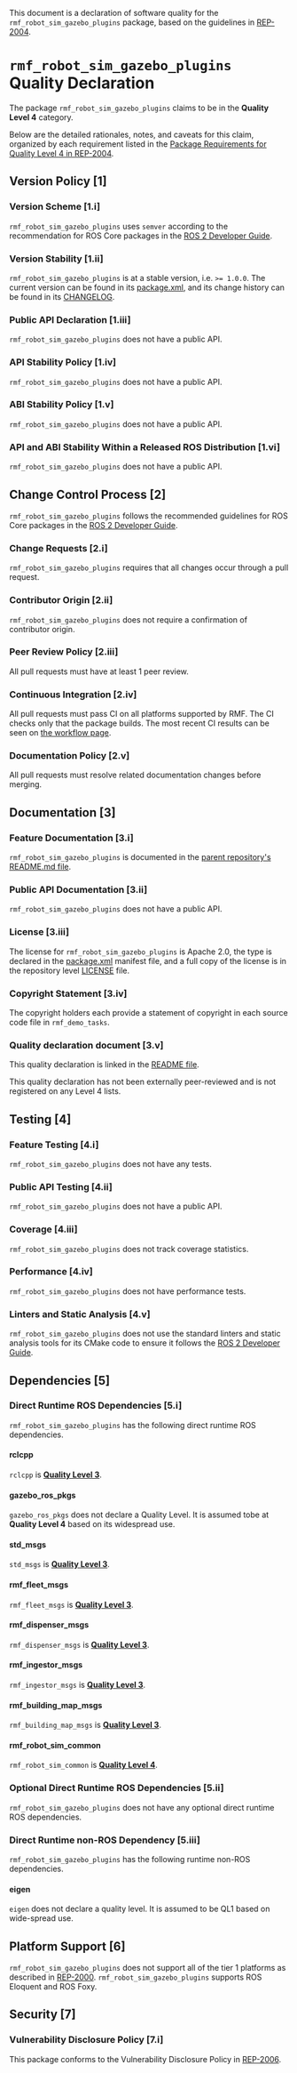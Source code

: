 This document is a declaration of software quality for the `rmf_robot_sim_gazebo_plugins` package, based on the guidelines in [REP-2004](https://www.ros.org/reps/rep-2004.html).

# `rmf_robot_sim_gazebo_plugins` Quality Declaration

The package `rmf_robot_sim_gazebo_plugins` claims to be in the **Quality Level 4** category.

Below are the detailed rationales, notes, and caveats for this claim, organized by each requirement listed in the [Package Requirements for Quality Level 4 in REP-2004](https://www.ros.org/reps/rep-2004.html).

## Version Policy [1]

### Version Scheme [1.i]

`rmf_robot_sim_gazebo_plugins` uses `semver` according to the recommendation for ROS Core packages in the [ROS 2 Developer Guide](https://index.ros.org/doc/ros2/Contributing/Developer-Guide/#versioning).

### Version Stability [1.ii]

`rmf_robot_sim_gazebo_plugins` is at a stable version, i.e. `>= 1.0.0`.
The current version can be found in its [package.xml](package.xml), and its change history can be found in its [CHANGELOG](CHANGELOG.rst).

### Public API Declaration [1.iii]

`rmf_robot_sim_gazebo_plugins` does not have a public API.

### API Stability Policy [1.iv]

`rmf_robot_sim_gazebo_plugins` does not have a public API.

### ABI Stability Policy [1.v]

`rmf_robot_sim_gazebo_plugins` does not have a public API.

### API and ABI Stability Within a Released ROS Distribution [1.vi]

`rmf_robot_sim_gazebo_plugins` does not have a public API.

## Change Control Process [2]

`rmf_robot_sim_gazebo_plugins` follows the recommended guidelines for ROS Core packages in the [ROS 2 Developer Guide](https://index.ros.org/doc/ros2/Contributing/Developer-Guide/#package-requirements).

### Change Requests [2.i]

`rmf_robot_sim_gazebo_plugins` requires that all changes occur through a pull request.

### Contributor Origin [2.ii]

`rmf_robot_sim_gazebo_plugins` does not require a confirmation of contributor origin.

### Peer Review Policy [2.iii]

All pull requests must have at least 1 peer review.

### Continuous Integration [2.iv]

All pull requests must pass CI on all platforms supported by RMF.
The CI checks only that the package builds.
The most recent CI results can be seen on [the workflow page](https://github.com/open-rmf/rmf_simulation/actions).

### Documentation Policy [2.v]

All pull requests must resolve related documentation changes before merging.

## Documentation [3]

### Feature Documentation [3.i]

`rmf_robot_sim_gazebo_plugins` is documented in the [parent repository's README.md file](https://github.com/open-rmf/rmf_simulation/blob/master/README.md).

### Public API Documentation [3.ii]

`rmf_robot_sim_gazebo_plugins` does not have a public API.

### License [3.iii]

The license for `rmf_robot_sim_gazebo_plugins` is Apache 2.0, the type is declared in the [package.xml](package.xml) manifest file, and a full copy of the license is in the repository level [LICENSE](../LICENSE) file.

### Copyright Statement [3.iv]

The copyright holders each provide a statement of copyright in each source code file in `rmf_demo_tasks`.

### Quality declaration document [3.v]

This quality declaration is linked in the [README file](README.md).

This quality declaration has not been externally peer-reviewed and is not registered on any Level 4 lists.

## Testing [4]

### Feature Testing [4.i]

`rmf_robot_sim_gazebo_plugins` does not have any tests.

### Public API Testing [4.ii]

`rmf_robot_sim_gazebo_plugins` does not have a public API.

### Coverage [4.iii]

`rmf_robot_sim_gazebo_plugins` does not track coverage statistics.

### Performance [4.iv]

`rmf_robot_sim_gazebo_plugins` does not have performance tests.

### Linters and Static Analysis [4.v]

`rmf_robot_sim_gazebo_plugins` does not use the standard linters and static analysis tools for its CMake code to ensure it follows the [ROS 2 Developer Guide](https://index.ros.org/doc/ros2/Contributing/Developer-Guide/#linters).

## Dependencies [5]

### Direct Runtime ROS Dependencies [5.i]

`rmf_robot_sim_gazebo_plugins` has the following direct runtime ROS dependencies.

#### rclcpp

`rclcpp` is [**Quality Level 3**](https://github.com/ros2/rclcpp/blob/master/rclcpp/QUALITY_DECLARATION.md).

#### gazebo\_ros\_pkgs

`gazebo_ros_pkgs` does not declare a Quality Level.
It is assumed tobe at **Quality Level 4** based on its widespread use.

#### std\_msgs

`std_msgs` is [**Quality Level 3**](https://github.com/ros2/common_interfaces/blob/master/std_msgs/QUALITY_DECLARATION.md).

#### rmf\_fleet\_msgs

`rmf_fleet_msgs` is [**Quality Level 3**](https://github.com/open-rmf/rmf_core_msgs/blob/master/rmf_fleet_msgs/QUALITY_DECLARATION.md).

#### rmf\_dispenser\_msgs

`rmf_dispenser_msgs` is [**Quality Level 3**](https://github.com/open-rmf/rmf_core_msgs/blob/master/rmf_dispenser_msgs/QUALITY_DECLARATION.md).

#### rmf\_ingestor\_msgs

`rmf_ingestor_msgs` is [**Quality Level 3**](https://github.com/open-rmf/rmf_core_msgs/blob/master/rmf_ingestor_msgs/QUALITY_DECLARATION.md).

#### rmf\_building\_map\_msgs

`rmf_building_map_msgs` is [**Quality Level 3**](https://github.com/open-rmf/rmf_building_map_msgs/blob/master/rmf_building_map_msgs/QUALITY_DECLARATION.md).

#### rmf\_robot\_sim\_common

`rmf_robot_sim_common` is [**Quality Level 4**](https://github.com/open-rmf/rmf_simulation/blob/master/rmf_robot_sim_common/QUALITY_DECLARATION.md).

### Optional Direct Runtime ROS Dependencies [5.ii]

`rmf_robot_sim_gazebo_plugins` does not have any optional direct runtime ROS dependencies.

### Direct Runtime non-ROS Dependency [5.iii]

`rmf_robot_sim_gazebo_plugins` has the following runtime non-ROS dependencies.

#### eigen

`eigen` does not declare a quality level.
It is assumed to be QL1 based on wide-spread use.

## Platform Support [6]

`rmf_robot_sim_gazebo_plugins` does not support all of the tier 1 platforms as described in [REP-2000](https://www.ros.org/reps/rep-2000.html#support-tiers).
`rmf_robot_sim_gazebo_plugins` supports ROS Eloquent and ROS Foxy.

## Security [7]

### Vulnerability Disclosure Policy [7.i]

This package conforms to the Vulnerability Disclosure Policy in [REP-2006](https://www.ros.org/reps/rep-2006.html).
